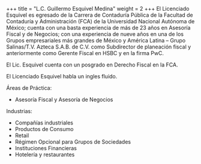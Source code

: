 +++
title = "L.C. Guillermo Esquivel Medina"
weight = 2
+++
El <span class="invert-font">Licenciado Esquivel</span> es egresado de la Carrera de <span class="invert-font">Contaduría 
Pública</span> de la Facultad de Contaduría y Administración (FCA) de la 
Universidad Nacional Autónoma de México; cuenta con una basta experiencia 
de más de 23 años en Asesoría Fiscal y de Negocios; con una experiencia 
de nueve años en una de los Grupos empresariales más grandes de México y 
América Latina – <span class="invert-font">Grupo Salinas/T.V. Azteca S.A.B. de C.V.</span> como Subdirector 
de planeación fiscal y anteriormente como Gerente Fiscal en <span class="invert-font">HSBC y en la firma PwC.</span>

El Lic. Esquivel cuenta con un posgrado en Derecho Fiscal en la FCA.

<span class="invert-font">El Licenciado Esquivel habla un ingles fluido.</span>

Áreas de Práctica:

* Asesoría Fiscal y Asesoría de Negocios

Industrias:

* <span class="invert-font">Compañías industriales</span>
* Productos de Consumo
* <span class="invert-font">Retail</span>
* Régimen Opcional para Grupos de Sociedades
* <span class="invert-font">Instituciones Financieras</span>
* Hotelería y restaurantes